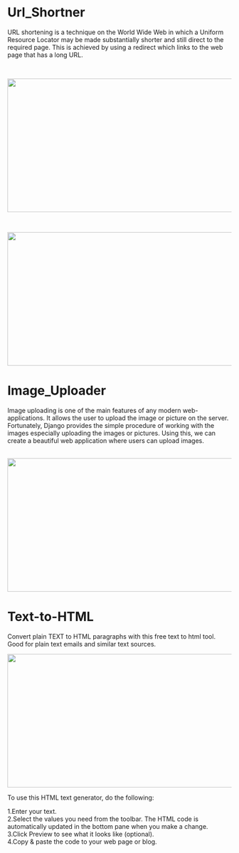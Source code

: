 # Url_Shortner

URL shortening is a technique on the World Wide Web in which a Uniform Resource Locator may be made substantially shorter and still direct to the required page. This is achieved by using a redirect which links to the web page that has a long URL. 

<br>

<p align="center">
  <img width="600" height="300" src="https://user-images.githubusercontent.com/84006503/155678064-5e98dc5a-0d76-452c-8ffa-24f546831869.png">
</p>
<br>
<p align="center">
  <img width="600" height="300" src="https://user-images.githubusercontent.com/84006503/155678112-8248e3fb-e7a1-4e48-a112-4a045584d3d5.png">
</p>

# Image_Uploader

Image uploading is one of the main features of any modern web-applications. It allows the user to upload the image or picture on the server. Fortunately, Django provides the simple procedure of working with the images especially uploading the images or pictures. Using this, we can create a beautiful web application where users can upload images.
<br>
<br>
<p align="center">
  <img width="600" height="300" src="https://user-images.githubusercontent.com/84006503/155678024-b7e87122-b289-496c-aecc-52742662cae1.png">
</p>

# Text-to-HTML

Convert plain TEXT to HTML paragraphs with this free text to html tool. Good for plain text emails and similar text sources.

<p align="center">
  <img width="600" height="300" src="Django-practice-project/screenshots/TexttoHtml.png">
</p>

To use this HTML text generator, do the following:

1.Enter your text.<br>
2.Select the values you need from the toolbar. The HTML code is automatically updated in the bottom pane when you make a change.<br>
3.Click Preview to see what it looks like (optional).<br>
4.Copy & paste the code to your web page or blog.<br>
